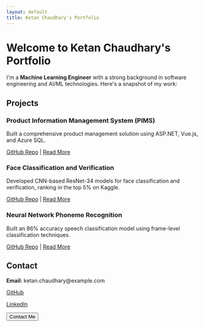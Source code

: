 ```yaml
---
layout: default
title: Ketan Chaudhary's Portfolio
---
```


<!-- Link to the custom CSS file -->
<link rel="stylesheet" href="/assets/css/custom.css">

<div class="container">
  <h1>Welcome to Ketan Chaudhary's Portfolio</h1>

  <p>I'm a <strong>Machine Learning Engineer</strong> with a strong background in software engineering and AI/ML technologies. Here's a snapshot of my work:</p>

<h2>Projects</h2>

  <div class="project">
    <h3>Product Information Management System (PIMS)</h3>
    <p>Built a comprehensive product management solution using ASP.NET, Vue.js, and Azure SQL.</p>
    <a href="#">GitHub Repo</a> | <a href="#">Read More</a>
  </div>

  <div class="project">
    <h3>Face Classification and Verification</h3>
    <p>Developed CNN-based ResNet-34 models for face classification and verification, ranking in the top 5% on Kaggle.</p>
    <a href="#">GitHub Repo</a> | <a href="#">Read More</a>
  </div>

  <div class="project">
    <h3>Neural Network Phoneme Recognition</h3>
    <p>Built an 86% accuracy speech classification model using frame-level classification techniques.</p>
    <a href="#">GitHub Repo</a> | <a href="#">Read More</a>
  </div>

<h2>Contact</h2>
  <p><strong>Email:</strong> ketan.chaudhary@example.com <i class="fas fa-envelope"></i></p>
  <p><a href="https://github.com/your-username"><i class="fab fa-github"></i> GitHub</a></p>
  <p><a href="https://www.linkedin.com/in/ketan-chaudhary/"><i class="fab fa-linkedin"></i> LinkedIn</a></p>

<button>Contact Me</button>
</div>